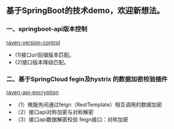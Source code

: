 ## 基于SpringBoot的技术demo，欢迎新想法。

### 一、springboot-api版本控制
[raven-version-control](https://github.com/RavenHuo/SpringAttempt/tree/master/raven-version-control/)
- (1)接口url前缀版本匹配。
- (2)接口版本降级匹配。

### 二、基于SpringCloud fegin及hystrix 的数据加密校验插件
[raven-api-encryption](https://github.com/RavenHuo/SpringAttempt/tree/master/api-encryption-feign/)
- （1）微服务间通过feign（RestTemplate）相互调用的数据加密
- （2）接口api对称加密与对称解密
- （3）接口api数据解密校验
feign接口：对称加密
